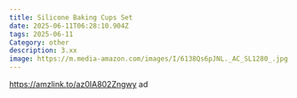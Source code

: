 ```yaml
---
title: Silicone Baking Cups Set
date: 2025-06-11T06:28:10.904Z
tags: 2025-06-11
Category: other
description: 3.xx
image: https://m.media-amazon.com/images/I/6138Qs6pJNL._AC_SL1280_.jpg
---
```

https://amzlink.to/az0IA802Zngwy ad